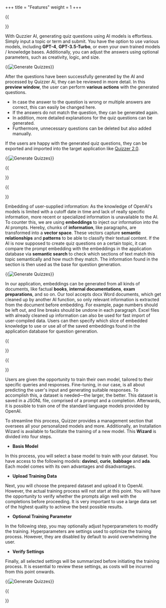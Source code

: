 +++
title = "Features"
weight = 1
+++

{{<section title="❓ Generate Quizzes">}}

With Quzzier AI, generating quiz questions using AI models is effortless. Simply input a topic or term and submit. You have the option to use various models, including **GPT-4**, **GPT-3.5-Turbo**, or even your own trained models / knowledge bases. Additionally, you can adjust the answers using optional parameters, such as creativity, logic, and size.

{{<image src="features_home.png" alt="Generate Quizzes" caption="Generate Quizzes">}}

After the questions have been successfully generated by the AI and processed by Quizzer Ai, they can be reviewed in more detail. In this **preview window**, the user can perform **various actions** with the generated questions.

* In case the answer to the question is wrong or multiple answers are correct, this can easily be changed here.
* If the answers do not match the question, they can be generated again.
* In addition, more detailed explanations for the quiz questions can be generated.
* Furthermore, unnecessary questions can be deleted but also added manually.

If the users are happy with the generated quiz questions, they can be exported and imported into the target application like [Quizzer 2.0](https://ml-labs.com/).

{{<image src="features_quiz_preview.png" alt="Generate Quizzes" caption="Preview Quizzes">}}


{{</section>}}


{{<section title="📕 Embeddings">}}

Embedding of user-supplied information:
As the knowledge of OpenAI's models is limited with a cutoff date in time and lack of really specific information, more recent or specialized information is unavailable to the AI. To counter this, we are using **embeddings** to inject our information into the AI prompts. Hereby, chunks of **information**, like paragraphs, are transformed into a **vector space**. These vectors capture **semantic relationships** and **patterns** to be able to classify their textual content. If the AI is now supposed to create quiz questions on a certain topic, it can compare the prompt embedding with the embeddings in the application database via **semantic search** to check which sections of text match this topic semantically and how much they match. The information found in the section is then used as the base for question generation.

{{<image src="features_embeddings.png" alt="Generate Quizzes" caption="Embeddings">}}

In our application, embeddings can be generated from all kinds of documents, like factual **books**, **internal documentations**, **exam preparations**, and so on. Our tool accepts docx Word documents, which get cleaned up by another AI function, so only relevant information is extracted from the document before embedding. For example, page numbers should be left out, and line breaks should be undone in each paragraph. Excel files with already cleaned up information can also be used for fast import of user-compiled data.
Users can then specify which slice of embedded knowledge to use or use all of the saved embeddings found in the application database for question generation.

{{</section>}}


{{<section title="⚙️ Fine Tuning">}}


Users are given the opportunity to train their own model, tailored to their specific queries and responses. Fine-tuning, in our case, is all about predicting the user's input and generating suitable responses. To accomplish this, a dataset is needed—the larger, the better. This dataset is saved in a JSONL file, comprised of a prompt and a completion. Afterwards, it is possible to train one of the standard language models provided by OpenAI.



To streamline this process, Quizzer provides a management section that oversees all your personalized models and more. Additionally, an Installation Wizard is available to facilitate the training of a new model. This **Wizard** is divided into four steps.

* **Basis Model**

In this process, you will select a base model to train with your dataset. You have access to the following models: **davinci**, **curie**, **babbage** and **ada**. Each model comes with its own advantages and disadvantages.


* **Upload Training Data**

Next, you will choose the prepared dataset and upload it to OpenAI. However, the actual training process will not start at this point. You will have the opportunity to verify whether the prompts align well with the completions before proceeding. It is very important to use a large data set of the highest quality to achieve the best possible results.

* **Optional Training Parameter**

In the following step, you may optionally adjust hyperparameters to modify the training. Hyperparameters are settings used to optimize the training process. However, they are disabled by default to avoid overwhelming the user.

* **Verify Settings**

Finally, all selected settings will be summarized before initiating the training process. It is essential to review these settings, as costs will be incurred from this point onwards.

{{<image src="features_finetuning.png" alt="Generate Quizzes" caption="Example of Fine Tuning Wizard">}}

{{</section>}}